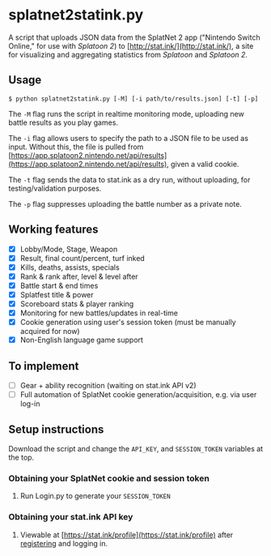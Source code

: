 # splatnet2statink.py

A script that uploads JSON data from the SplatNet 2 app ("Nintendo Switch Online," for use with *Splatoon 2*) to [http://stat.ink/](http://stat.ink/), a site for visualizing and aggregating statistics from *Splatoon* and *Splatoon 2*.

## Usage
```
$ python splatnet2statink.py [-M] [-i path/to/results.json] [-t] [-p]
```

The `-M` flag runs the script in realtime monitoring mode, uploading new battle results as you play games.

The `-i` flag allows users to specify the path to a JSON file to be used as input. Without this, the file is pulled from [https://app.splatoon2.nintendo.net/api/results](https://app.splatoon2.nintendo.net/api/results), given a valid cookie.

The `-t` flag sends the data to stat.ink as a dry run, without uploading, for testing/validation purposes.

The `-p` flag suppresses uploading the battle number as a private note.

## Working features
- [x] Lobby/Mode, Stage, Weapon
- [x] Result, final count/percent, turf inked
- [x] Kills, deaths, assists, specials
- [x] Rank & rank after, level & level after
- [x] Battle start & end times
- [x] Splatfest title & power
- [x] Scoreboard stats & player ranking
- [x] Monitoring for new battles/updates in real-time
- [x] Cookie generation using user's session token (must be manually acquired for now)
- [x] Non-English language game support

## To implement
- [ ] Gear + ability recognition (waiting on stat.ink API v2)
- [ ] Full automation of SplatNet cookie generation/acquisition, e.g. via user log-in

## Setup instructions

Download the script and change the `API_KEY`, and `SESSION_TOKEN` variables at the top.

### Obtaining your SplatNet cookie and session token

1. Run Login.py to generate your `SESSION_TOKEN`

### Obtaining your stat.ink API key

1. Viewable at [https://stat.ink/profile](https://stat.ink/profile) after [registering](https://stat.ink/register) and logging in.

